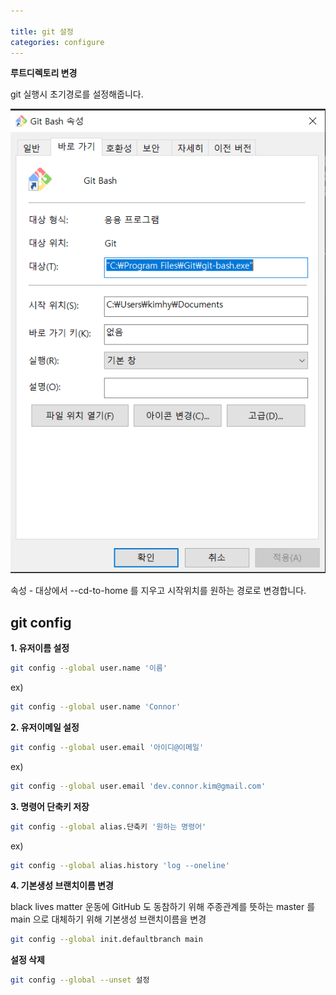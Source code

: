 ```yaml
---

title: git 설정
categories: configure
---
```


**루트디렉토리 변경**

git 실행시 초기경로를 설정해줍니다.

![image-20210808183436930](../../../assets/images/image-20210808183436930.png)

속성 - 대상에서 --cd-to-home 를 지우고 시작위치를 원하는 경로로 변경합니다.

## git config

**1. 유저이름 설정**

```bash
git config --global user.name '이름'
```

ex)

```bash
git config --global user.name 'Connor'
```

**2. 유저이메일 설정**

```bash
git config --global user.email '아이디@이메일'
```

ex)

```bash
git config --global user.email 'dev.connor.kim@gmail.com'
```

**3. 명령어 단축키 저장**

```bash
git config --global alias.단축키 '원하는 명령어'
```

ex)

```bash
git config --global alias.history 'log --oneline'
```

**4. 기본생성 브랜치이름 변경**

black lives matter 운동에 GitHub 도 동참하기 위해 주종관계를 뜻하는 master 를 main 으로 대체하기 위해 기본생성 브랜치이름을 변경

```bash
git config --global init.defaultbranch main
```

**설정 삭제**

```bash
git config --global --unset 설정
```

